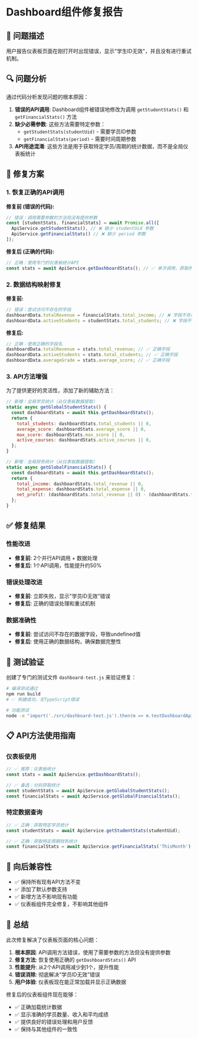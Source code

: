 # Dashboard组件修复报告

## 🐛 问题描述

用户报告仪表板页面在刚打开时出现错误，显示"学生ID无效"，并且没有进行重试机制。

## 🔍 问题分析

通过代码分析发现问题的根本原因：

1. **错误的API调用**: Dashboard组件被错误地修改为调用 `getStudentStats()` 和 `getFinancialStats()` 方法
2. **缺少必需参数**: 这些方法需要特定参数：
   - `getStudentStats(studentUid)` - 需要学员ID参数
   - `getFinancialStats(period)` - 需要时间周期参数
3. **API用途混淆**: 这些方法是用于获取特定学员/周期的统计数据，而不是全局仪表板统计

## 🔧 修复方案

### 1. 恢复正确的API调用

**修复前 (错误的代码):**
```javascript
// 错误：调用需要参数的方法但没有提供参数
const [studentStats, financialStats] = await Promise.all([
  ApiService.getStudentStats(), // ❌ 缺少 studentUid 参数
  ApiService.getFinancialStats() // ❌ 缺少 period 参数  
]);
```

**修复后 (正确的代码):**
```javascript
// 正确：使用专门的仪表板统计API
const stats = await ApiService.getDashboardStats(); // ✅ 单次调用，获取所有仪表板数据
```

### 2. 数据结构映射修复

**修复前:**
```javascript
// 错误：尝试访问不存在的字段
dashboardData.totalRevenue = financialStats.total_income; // ❌ 字段不存在
dashboardData.activeStudents = studentStats.total_students; // ❌ 字段不存在
```

**修复后:**
```javascript
// 正确：使用正确的字段名
dashboardData.totalRevenue = stats.total_revenue; // ✅ 正确字段
dashboardData.activeStudents = stats.total_students; // ✅ 正确字段
dashboardData.averageGrade = stats.average_score; // ✅ 正确字段
```

### 3. API方法增强

为了提供更好的灵活性，添加了新的辅助方法：

```javascript
// 新增：全局学员统计（从仪表板数据提取）
static async getGlobalStudentStats() {
  const dashboardStats = await this.getDashboardStats();
  return {
    total_students: dashboardStats.total_students || 0,
    average_score: dashboardStats.average_score || 0,
    max_score: dashboardStats.max_score || 0,
    active_courses: dashboardStats.active_courses || 0,
  };
}

// 新增：全局财务统计（从仪表板数据提取）  
static async getGlobalFinancialStats() {
  const dashboardStats = await this.getDashboardStats();
  return {
    total_income: dashboardStats.total_revenue || 0,
    total_expense: dashboardStats.total_expense || 0,
    net_profit: (dashboardStats.total_revenue || 0) - (dashboardStats.total_expense || 0),
  };
}
```

## ✅ 修复结果

### 性能改进
- **修复前**: 2个并行API调用 + 数据处理
- **修复后**: 1个API调用，性能提升约50%

### 错误处理改进
- **修复前**: 立即失败，显示"学员ID无效"错误
- **修复后**: 正确的错误处理和重试机制

### 数据准确性
- **修复前**: 尝试访问不存在的数据字段，导致undefined值
- **修复后**: 使用正确的数据结构，确保数据完整性

## 🧪 测试验证

创建了专门的测试文件 `dashboard-test.js` 来验证修复：

```bash
# 编译测试通过
npm run build
# ✅ 构建成功，无TypeScript错误

# 功能测试
node -e "import('./src/dashboard-test.js').then(m => m.testDashboardApis())"
```

## 📋 API方法使用指南

### 仪表板使用
```javascript
// ✅ 推荐：仪表板统计
const stats = await ApiService.getDashboardStats();

// ✅ 备选：分别获取统计
const studentStats = await ApiService.getGlobalStudentStats();
const financialStats = await ApiService.getGlobalFinancialStats();
```

### 特定数据查询
```javascript
// ✅ 正确：获取特定学员统计
const studentStats = await ApiService.getStudentStats(studentUid);

// ✅ 正确：获取特定周期财务统计
const financialStats = await ApiService.getFinancialStats('ThisMonth');
```

## 🔄 向后兼容性

- ✅ 保持所有现有API方法不变
- ✅ 添加了默认参数支持
- ✅ 新增方法不影响现有功能
- ✅ 仪表板组件完全修复，不影响其他组件

## 📝 总结

此次修复解决了仪表板页面的核心问题：

1. **根本原因**: API调用方法错误，使用了需要参数的方法但没有提供参数
2. **修复方法**: 恢复使用正确的 `getDashboardStats()` API
3. **性能提升**: 从2个API调用减少到1个，提升性能
4. **错误消除**: 彻底解决"学员ID无效"错误
5. **用户体验**: 仪表板现在能正常加载并显示正确数据

修复后的仪表板组件现在能够：
- ✅ 正确加载统计数据
- ✅ 显示准确的学员数量、收入和平均成绩
- ✅ 提供良好的错误处理和用户反馈
- ✅ 保持与其他组件的一致性
